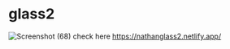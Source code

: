 # glass2

![Screenshot (68)](https://user-images.githubusercontent.com/102292312/178095610-3f56abea-d6e7-4882-a85e-644755ebf229.png)
check here https://nathanglass2.netlify.app/
